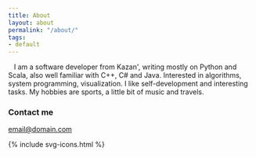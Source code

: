 ```yaml
---
title: About
layout: about
permalink: "/about/"
tags:
- default
---
```


&nbsp;&nbsp; I am a software developer from Kazan', writing mostly on Python and Scala, also well familiar with C++, C# and Java. Interested in algorithms, system programming, visualization. I like self-development and interesting tasks. My hobbies are sports, a little bit of music and travels.

### Contact me

[email@domain.com](mailto:email@domain.com)

{% include svg-icons.html %}